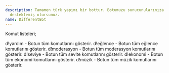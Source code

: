 ```yaml
---
description: Tamamen türk yapımı bir bottur. Botumuzu sunucunularınıza ekleyerek bizi
  desteklemiş olursunuz.
name: DifferentBot
---
```


Komut listeleri;

d!yardım - Botun tüm komutlarını gösterir.
d!eğlence - Botun tüm eğlence komutlarını gösterir.
d!moderasyon - Botun tüm moderasyon komutlarını gösterir.
d!seviye - Botun tüm sevite komutlarını gösterir.
d!ekonomi - Botun tüm ekonomi komutlarını gösterir.
d!müzik - Botun tüm müzik komutlarını gösterir.
